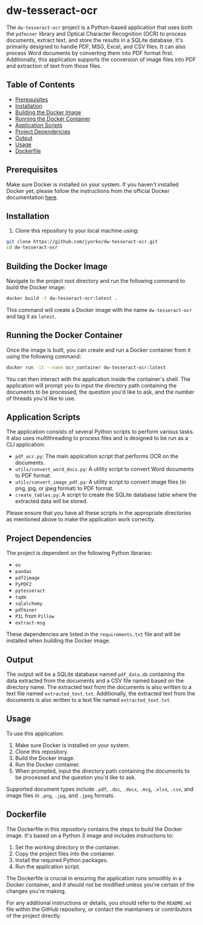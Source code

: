 # dw-tesseract-ocr

The `dw-tesseract-ocr` project is a Python-based application that uses both the `pdfminer` library and Optical Character Recognition (OCR) to process documents, extract text, and store the results in a SQLite database. It's primarily designed to handle PDF, MSG, Excel, and CSV files. It can also process Word documents by converting them into PDF format first. Additionally, this application supports the conversion of image files into PDF and extraction of text from those files.

## Table of Contents

- [Prerequisites](#prerequisites)
- [Installation](#installation)
- [Building the Docker Image](#building-the-docker-image)
- [Running the Docker Container](#running-the-docker-container)
- [Application Scripts](#application-scripts)
- [Project Dependencies](#project-dependencies)
- [Output](#output)
- [Usage](#usage)
- [Dockerfile](#dockerfile)

## Prerequisites

Make sure Docker is installed on your system. If you haven't installed Docker yet, please follow the instructions from the official Docker documentation [here](https://docs.docker.com/get-docker/).

## Installation

1. Clone this repository to your local machine using:

```bash
git clone https://github.com/jyorko/dw-tesseract-ocr.git
cd dw-tesseract-ocr
```

## Building the Docker Image

Navigate to the project root directory and run the following command to build the Docker image:

```bash
docker build -t dw-tesseract-ocr:latest .
```

This command will create a Docker image with the name `dw-tesseract-ocr` and tag it as `latest`.

## Running the Docker Container

Once the image is built, you can create and run a Docker container from it using the following command:

```bash
docker run -it --name ocr_container dw-tesseract-ocr:latest
```

You can then interact with the application inside the container's shell. The application will prompt you to input the directory path containing the documents to be processed, the question you'd like to ask, and the number of threads you'd like to use.

## Application Scripts

The application consists of several Python scripts to perform various tasks. It also uses multithreading to process files and is designed to be run as a CLI application:

- `pdf_ocr.py`: The main application script that performs OCR on the documents.
- `utils/convert_word_docs.py`: A utility script to convert Word documents to PDF format.
- `utils/convert_image_pdf.py`: A utility script to convert image files (in png, jpg, or jpeg format) to PDF format.
- `create_tables.py`: A script to create the SQLite database table where the extracted data will be stored.

Please ensure that you have all these scripts in the appropriate directories as mentioned above to make the application work correctly.

## Project Dependencies

The project is dependent on the following Python libraries:

- `os`
- `pandas`
- `pdf2image`
- `PyPDF2`
- `pytesseract`
- `tqdm`
- `sqlalchemy`
- `pdfminer`
- `PIL` from `Pillow`
- `extract-msg`

These dependencies are listed in the `requirements.txt` file and will be installed when building the Docker image.

## Output

The output will be a SQLite database named `pdf_data.db` containing the data extracted from the documents and a CSV file named based on the directory name. The extracted text from the documents is also written to a text file named `extracted_text.txt`. Additionally, the extracted text from the documents is also written to a text file named `extracted_text.txt`.

## Usage

To use this application:

1. Make sure Docker is installed on your system.
2. Clone this repository.
3. Build the Docker image.
4. Run the Docker container.
5. When prompted, input the directory path containing the documents to be processed and the question you'd like to ask.

Supported document types include `.pdf`, `.doc`, `.docx`, `.msg`, `.xlsx`, `.csv`, and image files in `.png`, `.jpg`, and `.jpeg` formats.

## Dockerfile

The Dockerfile in this repository contains the steps to build the Docker image. It's based on a Python 3 image and includes instructions to:

1. Set the working directory in the container.
2. Copy the project files into the container.
3. Install the required Python packages.
4. Run the application script.

The Dockerfile is crucial in ensuring the application runs smoothly in a Docker container, and it should not be modified unless you're certain of the changes you're making.

For any additional instructions or details, you should refer to the `README.md` file within the GitHub repository, or contact the maintainers or contributors of the project directly.